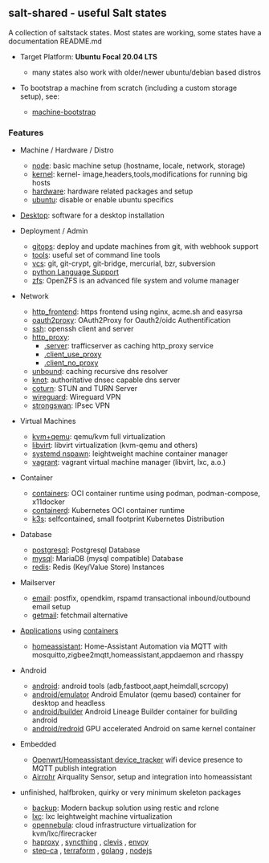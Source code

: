 ## salt-shared - useful Salt states

A collection of saltstack states. Most states are working,
some states have a documentation README.md

* Target Platform: **Ubuntu Focal 20.04 LTS**
    * many states also work with older/newer ubuntu/debian based distros

* To bootstrap a machine from scratch (including a custom storage setup), see:
    * [machine-bootstrap](https://github.com/wuxxin/machine-bootstrap)

### Features

* Machine / Hardware / Distro
    * [node](node): basic machine setup (hostname, locale, network, storage)
    * [kernel](kernel): kernel- image,headers,tools,modifications for running big hosts
    * [hardware](hardware): hardware related packages and setup
    * [ubuntu](ubuntu): disable or enable ubuntu specifics

* [Desktop](desktop): software for a desktop installation

* Deployment / Admin
    * [gitops](gitops): deploy and update machines from git, with webhook support
    * [tools](tools): useful set of command line tools
    * [vcs](vcs): git, git-crypt, git-bridge, mercurial, bzr, subversion
    * [python Language Support](python)
    * [zfs](zfs): OpenZFS is an advanced file system and volume manager

* Network
    * [http_frontend](http_frontend): https frontend using nginx, acme.sh and easyrsa
    * [oauth2proxy](oauth2proxy): OAuth2Proxy for Oauth2/oidc Authentification
    * [ssh](ssh): openssh client and server
    * [http_proxy](http_proxy):
        * [.server](http_proxy/server.sls): trafficserver as caching http_proxy service
        * [.client_use_proxy](http_proxy/client_use_proxy.sls)
        * [.client_no_proxy](http_proxy/client_no_proxy.sls)
    * [unbound](unbound): caching recursive dns resolver
    * [knot](knot): authoritative dnsec capable dns server
    * [coturn](coturn): STUN and TURN Server
    * [wireguard](wireguard): Wireguard VPN
    * [strongswan](strongswan): IPsec VPN

* Virtual Machines
    * [kvm+qemu](kernel/kvm): qemu/kvm full virtualization
    * [libvirt](libvirt): libvirt virtualization (kvm-qemu and others)
    * [systemd nspawn](systemd/nspawn): leightweight machine container manager
    * [vagrant](vagrant): vagrant virtual machine manager (libvirt, lxc, a.o.)

* Container
    * [containers](containers): OCI container runtime using podman, podman-compose, x11docker
    * [containerd](containerd): Kubernetes OCI container runtime
    * [k3s](k3s): selfcontained, small footprint Kubernetes Distribution

* Database
    * [postgresql](postgresql): Postgresql Database
    * [mysql](mysql): MariaDB (mysql compatible) Database
    * [redis](redis): Redis (Key/Value Store) Instances

* Mailserver
    * [email](email): postfix, opendkim, rspamd transactional inbound/outbound email setup
    * [getmail](getmail): fetchmail alternative

* [Applications](app/) using [containers](containers)
    * [homeassistant](app/homeassistant): Home-Assistant Automation via MQTT
      with mosquitto,zigbee2mqtt,homeassistant,appdaemon and rhasspy

* Android
    * [android](android): android tools (adb,fastboot,aapt,heimdall,scrcopy)
    * [android/emulator](android/emulator) Android Emulator (qemu based) container for desktop and headless
    * [android/builder](android/builder) Android Lineage Builder container for building android
    * [android/redroid](android/redroid) GPU accelerated Android on same kernel container

* Embedded
    * [Openwrt/Homeassistant device_tracker](openwrt/homeassistant-device-tracker) wifi device presence to MQTT publish integration
    * [Airrohr](iot/airrohr) Airquality Sensor, setup and integration into homeassistant

* unfinished, halfbroken, quirky or very minimum skeleton packages
    * [backup](backup): Modern backup solution using restic and rclone
    * [lxc](kernel/lxc): lxc leightweight machine virtualization
    * [opennebula](opennebula): cloud infrastructure virtualization for kvm/lxc/firecracker
    * [haproxy](haproxy) , [syncthing](syncthing) ,  [clevis](clevis) , [envoy](envoy)
    * [step-ca](step-ca) , [terraform](terraform) , [golang](golang) , [nodejs](nodejs)
